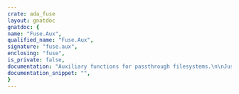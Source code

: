 ```yaml
---
crate: ada_fuse
layout: gnatdoc
gnatdoc: {
name: "Fuse.Aux",
qualified_name: "Fuse.Aux",
signature: "fuse.aux",
enclosing: "fuse",
is_private: false,
documentation: "Auxiliary functions for passthrough filesystems.\n\nJust call these in your filesystem implementation or copy them if\nyou want to modify the behaviour.\n\nWe cannot read errno yet. So we just catch the most common errors\nby hand. If anything goes wrong an exception is raised and we\nreturn an IO error (EIO).",
documentation_snippet: "",
}
---
```

